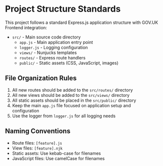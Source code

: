 # Project Structure Standards

This project follows a standard Express.js application structure with GOV.UK Frontend integration:

- `src/` - Main source code directory
  - `app.js` - Main application entry point
  - `logger.js` - Logging configuration
  - `views/` - Nunjucks templates
  - `routes/` - Express route handlers
  - `public/` - Static assets (CSS, JavaScript, images)

## File Organization Rules

1. All new routes should be added to the `src/routes/` directory
2. All new views should be added to the `src/views/` directory
3. All static assets should be placed in the `src/public/` directory
4. Keep the main `app.js` file focused on application setup and configuration
5. Use the logger from `logger.js` for all logging needs

## Naming Conventions

- Route files: `[feature].js`
- View files: `[feature].njk`
- Static assets: Use kebab-case for filenames
- JavaScript files: Use camelCase for filenames
